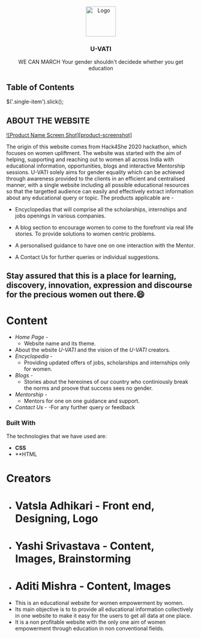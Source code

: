 
 
  
<!-- PROJECT LOGO -->
<br />
<p align="center">
  <a href="https://github.com/othneildrew/Best-README-Template">
    <img src="C:\Users\ki\Desktop\uvati.jpg" alt="Logo" width="80" height="80">
  </a>

  <h3 align="center">U-VATI</h3>

  <p align="center">
    WE CAN MARCH
 Your gender shouldn't decidede whether you get education
    <br />
    
 

<!-- TABLE OF CONTENTS -->
## Table of Contents
$('.single-item').slick();

<!-- ABOUT THE PROJECT -->
## ABOUT THE WEBSITE

[![Product Name Screen Shot][product-screenshot]](https://example.com)

The origin of this website comes from Hack4She 2020 hackathon, which focuses on women upliftment. 
The website was started with the aim of helping, supporting and reaching out to women all across India with educational information, opportunities, blogs and interactive Mentorship sessions. U-VATI solely aims for gender equality which can be achieved through awareness provided to the clients in an efficient and centralised manner, with a single website including all possible educational resources so that the targetted audience can easily and effectively extract information about any educational query or topic. The products applicable are -

* Encyclopedias that will comprise all the scholarships, internships and jobs openings in various companies.
* A blog section to encourage women to come to the forefront 
                   via real life stories. To provide solutions to women centric problems.

* A personalised guidance to have one on one interaction with the Mentor.
* A Contact Us for further queries or individual suggestions.

## Stay assured that this is a place for learning, discovery, innovation, expression and discourse for the precious women out there.:smile:

# Content
 * _Home Page_ -
   - Website name and its theme.
 * About the wbsite *U-VATI* and the vision of the *U-VATI* creators.
 * _Encyclopedia_ -
   - Providing updated offers of jobs, scholarships and internships only for women.
 * _Blogs_ -
   - Stories about the hereoines of our country who continiously break the norms and proove that success sees no gender.
 * _Mentorship_ - 
   - Mentors for one on one guidance and support.
 * _Contact Us_ -
   -For any further query or feedback
### Built With
The technologies that we have used are:
* **CSS**
* **HTML

# Creators
 * # Vatsla Adhikari - Front end, Designing, Logo
 * # Yashi Srivastava - Content, Images, Brainstorming
 * # Aditi Mishra - Content, Images





+ This is an educational website for women empowerment by women.
 + Its main objective is to to provide all educational information collectively in one website
   to make it easy for the users to get all data at one place.
 + It is a non profitable website with the only one aim of women empowerment through education in non conventional fields.
 






